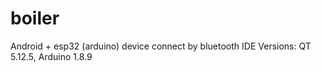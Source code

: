 # boiler
Android + esp32 (arduino) device connect by bluetooth 
IDE Versions: QT 5.12.5, Arduino 1.8.9